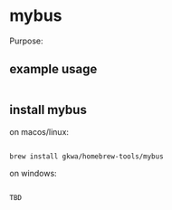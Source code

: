 # mybus

Purpose:


## example usage

```bash


```

## install mybus


on macos/linux:
```bash

brew install gkwa/homebrew-tools/mybus

```


on windows:

```powershell

TBD

```
